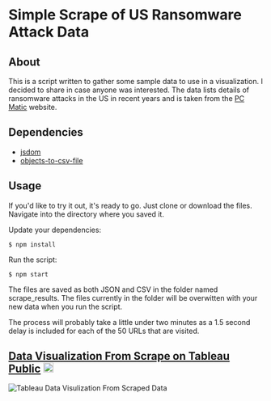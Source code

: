 # Simple Scrape of US Ransomware Attack Data

## About
This is a script written to gather some sample data to use in a visualization.  I decided to share in case anyone was interested.  The data lists details of  ransomware attacks in the US in recent years and is taken from the [PC Matic](https://www.pcmatic.com/ransomware/) website.

## Dependencies
- [jsdom](https://www.npmjs.com/package/jsdom)
- [objects-to-csv-file](https://www.npmjs.com/package/objects-to-csv-file)

## Usage
If you'd like to try it out, it's ready to go.  Just clone or download the files.  Navigate into the directory where you saved it. 

Update your dependencies:
```
$ npm install
```
Run the script:
```
$ npm start
```
The files are saved as both JSON and CSV in the folder named scrape_results.  The files currently in the folder will be overwitten with your new data when you run the script.  

The process will probably take a little under two minutes as a 1.5 second delay is included for each of the 50 URLs that are visited.


##  [Data Visualization From Scrape on Tableau Public](https://public.tableau.com/app/profile/brian.widgeon/viz/US_Ransomware_Attacks/USRansomwareDashboard)  <img src="https://public.tableau.com/app/favicon.ico" alt="nodemon logo" width="20px">
![Tableau Data Visulization From Scraped Data](./DataViz.png "US Ransomware Attacks Q1 2016 - Q3 2021
")
